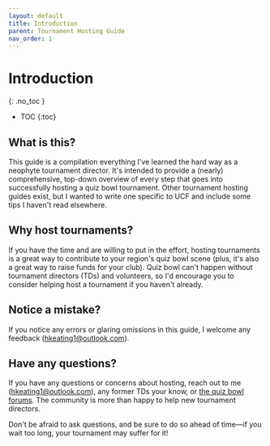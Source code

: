 ```yaml
---
layout: default
title: Introduction
parent: Tournament Hosting Guide
nav_order: 1
---
```


# Introduction 
{: .no_toc }

- TOC
{:toc}

## What is this? 
This guide is a compilation everything I've learned the hard way as a neophyte tournament director. It's intended to provide a (nearly) comprehensive, top-down overview of every step that goes into successfully hosting a quiz bowl tournament. Other tournament hosting guides exist, but I wanted to write one specific to UCF and include some tips I haven't read elsewhere.  

## Why host tournaments? 

If you have the time and are willing to put in the effort, hosting tournaments is a great way to contribute to your region's quiz bowl scene (plus, it's also a great way to raise funds for your club). Quiz bowl can't happen without tournament directors (TDs) and volunteers, so I'd encourage you to consider helping host a tournament if you haven't already. 

## Notice a mistake?

If you notice any errors or glaring omissions in this guide, I welcome any feedback (<hkeating1@outlook.com>). 

## Have any questions? 

If you have any questions or concerns about hosting, reach out to me (<hkeating1@outlook.com>), any former TDs your know, or [the quiz bowl forums](https://hsquizbowl.org/forums/). The community is more than happy to help new tournament directors. 

Don't be afraid to ask questions, and be sure to do so ahead of time—if you wait too long, your tournament may suffer for it!



